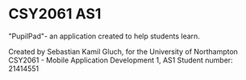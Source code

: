 # CSY2061 AS1
"PupilPad"- an application created to help students learn.

Created by Sebastian Kamil Gluch, for the University of Northampton
CSY2061 - Mobile Application Development 1, AS1
Student number: 21414551
